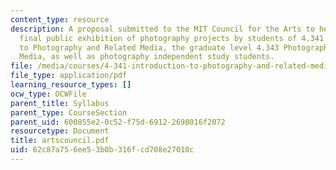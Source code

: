 ```yaml
---
content_type: resource
description: A proposal submitted to the MIT Council for the Arts to help fund the
  final public exhibition of photography projects by students of 4.341 Introduction
  to Photography and Related Media, the graduate level 4.343 Photography and Related
  Media, as well as photography independent study students.
file: /media/courses/4-341-introduction-to-photography-and-related-media-fall-2007/62c87a756ee53b0b316fcd708e27010c_artscouncil.pdf
file_type: application/pdf
learning_resource_types: []
ocw_type: OCWFile
parent_title: Syllabus
parent_type: CourseSection
parent_uid: 600855e2-0c52-f75d-6912-2698016f2072
resourcetype: Document
title: artscouncil.pdf
uid: 62c87a75-6ee5-3b0b-316f-cd708e27010c
---
```

